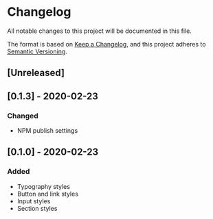 # Changelog
All notable changes to this project will be documented in this file.

The format is based on [Keep a Changelog](https://keepachangelog.com/en/1.0.0/),
and this project adheres to [Semantic Versioning](https://semver.org/spec/v2.0.0.html).

## [Unreleased]

## [0.1.3] - 2020-02-23
### Changed
- NPM publish settings

## [0.1.0] - 2020-02-23
### Added
- Typography styles
- Button and link styles
- Input styles
- Section styles